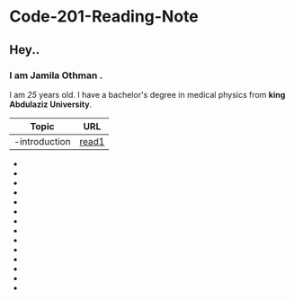 # Code-201-Reading-Note
## Hey.. 
### I am Jamila Othman .
 I am *25* years old.
 I have a bachelor's degree in medical physics from **king Abdulaziz University**.

Topic      | URL
---------  |--------
-introduction     |[read1](https://github.com/JamilaOthman/Code-201-Reading-Note/blob/main/read1.md) 
-
-
-
-
-
-
-
-
-
-
-
-
-
-
